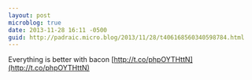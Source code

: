 ```yaml
---
layout: post
microblog: true
date: 2013-11-28 16:11 -0500
guid: http://padraic.micro.blog/2013/11/28/t406168560340598784.html
---
```

Everything is better with bacon [http://t.co/phpOYTHttN](http://t.co/phpOYTHttN)
